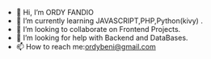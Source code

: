 - 👋 Hi, I’m ORDY FANDIO
- 🌱 I’m currently learning JAVASCRIPT,PHP,Python(kivy) .
- 👯 I’m looking to collaborate on Frontend Projects.
- 🤔 I’m looking for help with Backend and DataBases.
- 📫 How to reach me:ordybeni@gmail.com



